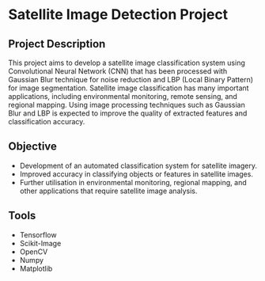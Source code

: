 # Satellite Image Detection Project

## Project Description
This project aims to develop a satellite image classification system using Convolutional Neural Network (CNN) that has been processed with Gaussian Blur technique for noise reduction and LBP (Local Binary Pattern) for image segmentation. Satellite image classification has many important applications, including environmental monitoring, remote sensing, and regional mapping. Using image processing techniques such as Gaussian Blur and LBP is expected to improve the quality of extracted features and classification accuracy.

## Objective
- Development of an automated classification system for satellite imagery.
- Improved accuracy in classifying objects or features in satellite images.
- Further utilisation in environmental monitoring, regional mapping, and other applications that require satellite image analysis.

## Tools
- Tensorflow
- Scikit-Image
- OpenCV
- Numpy
- Matplotlib
